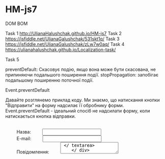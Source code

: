 # HM-js7

DOM BOM

Task 1
 http://UlianaHalushchak.github.io/HM-js7
Task 2 
 https://jsfiddle.net/UlianaGalushchak/531skt1q/
Task 3
 https://jsfiddle.net/UlianaGalushchak/zLw7w0aq/
Task 4
 https://ulianahalushchak.github.io/Localization-task/

Task 5

preventDefault: Скасовує подію, якщо вона може бути скасована, не припиняючи подальшого поширення події.
stopPropagation: запобігає подальшому поширенню поточної події.

Event.preventDefault

Давайте розглянемо приклад коду. Ми знаємо, що натискання кнопки "Відправити" на форму надсилає її обробнику форми. Event.preventDefault - ідеальний спосіб не надсилати форму, коли натискається кнопка відправки.

<form id = "myForm" action = "/ my-handling-form-page" method = "post">
    <div>
        <label for = "name"> Назва: </ label>
        <input type = "text" id = "name" />
    </ div>
    <div>
        <label for = "mail"> E-mail: </ label>
        <input type = "email" id = "mail" />
    </ div>
    <div>
        <label for = "msg"> Повідомлення: </ label>
        <textarea id = "msg"> </ textarea>
    </ div>
    
    <div class = "button">
        <button type = "submit"> Надіслати повідомлення </ button>
    </ div>
</ form>
$ ('# myForm'). on ('submit', функція (e) {
    e.preventDefault (); // Тепер нічого не станеться
});
Event.preventDefault гарантує, що форма ніколи не буде представлена, але вона не контролює та не забороняє подавати чи натискати подію після переміщення. Саме тоді застосовується Event.stopPropagation.

Event.stopPropagation гарантує, що подія більше не пузирує. Давайте розглянемо інший приклад коду:

<div class = "container">
    <a href="#" class="element"> Натисніть мені! </a>
</ div>
$ ('. container'). on ('click', function (e) {
    console.log ('контейнер було натиснуто');
});

$ ('. element'). on ('click', функція (e) {
    e.preventDefault (); // Тепер посилання нікуди не піде
    console.log (елемент натиснуто);
});
Тепер, якщо ви натиснете посилання, відкривши консоль, ви побачите:

"елемент був натиснутий"
"контейнер натиснуто"
Тепер давайте додамо Event.stopPropagation:

$ ('. container'). on ('click', function (e) {
    console.log ('контейнер було натиснуто');
});

$ ('. element'). on ('click', функція (e) {
    e.preventDefault (); // Тепер посилання нікуди не піде
    e.stopPropagation (); / / Зараз ця подія не буде пузирити
    console.log (елемент натиснуто);
});
Д
авайте поставимо останній варіант використання, який може виявитися складним.

Ми почнемо з аналогічної розмітки, за винятком, що ми надамо прив'язку до двох класів. Загальний, елемент, який всі якоря в цій області отримає, і конкретний, елемент, що дуже важливо для нашої програми для роботи.

<div class = "container">
    <a href="#" class="item element"> Натисніть мені! </a>
</ div>
І ми додамо нашу вишукану Event.stopPropagation

$ ('. item'). on ('click', function (e) {
    console.log ('елемент був натиснутий');
});

$ ('. element'). on ('click', функція (e) {
    e.preventDefault (); // Тепер посилання нікуди не піде
    e.stopPropagation (); / / Зараз ця подія не буде пуздити
    console.log (елемент натиснуто);
});
Але, коли ми натискаємо елемент, що ми бачимо:

"елемент натиснуто"
"елемент був натиснутий"
Проблема полягає в тому, що елемент і елемент рівномірно розподіляються в DOM. Це не так, якби він стикається з елементом, а потім пузирує до контейнера, як ми бачили в останньому прикладі. Оскільки подію кліків спрацьовує як на елементі, так і на елементі одночасно, ви не можете зупинити створення, що і слід було очікувати. Тоді потрібно застосовувати stopImmediatePropagation.


